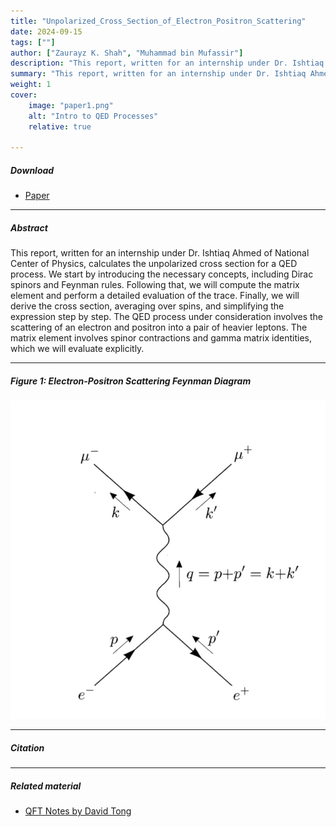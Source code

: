 ```yaml
---
title: "Unpolarized_Cross_Section_of_Electron_Positron_Scattering" 
date: 2024-09-15
tags: [""]
author: ["Zaurayz K. Shah", "Muhammad bin Mufassir"]
description: "This report, written for an internship under Dr. Ishtiaq Ahmed of National Center of Physics, calculates the unpolarized cross section for a QED process.The QED process under consideration involves the scattering of an electron and positron into a pair of heavier leptons. It introduces the necessary concepts of Quantum Field Theory, including Dirac spinors, trace technology and Feynman rules." 
summary: "This report, written for an internship under Dr. Ishtiaq Ahmed of National Center of Physics, calculates the unpolarized cross section for a QED process.The QED process under consideration involves the scattering of an electron and positron into a pair of heavier leptons. It introduces the necessary concepts of Quantum Field Theory, including Dirac spinors, trace technology and Feynman rules." 
weight: 1
cover:
    image: "paper1.png"
    alt: "Intro to QED Processes"
    relative: true

---
```


##### Download

+ [Paper](internship.pdf)

---

##### Abstract

This report, written for an internship under Dr. Ishtiaq Ahmed of National Center of Physics, calculates the unpolarized cross section for a QED process. We start by introducing the necessary concepts, including Dirac spinors and Feynman rules. Following that, we will compute the matrix element and perform a detailed evaluation of the trace. Finally, we will derive the cross section, averaging over spins, and simplifying the expression step by step. The QED process under consideration involves the scattering of an electron and positron into a pair of heavier leptons. The matrix element involves spinor contractions and gamma matrix identities, which we will evaluate explicitly.

---

##### Figure 1: Electron-Positron Scattering Feynman Diagram

![](internship.png)

---

##### Citation

---

##### Related material

+ [QFT Notes by David Tong](https://www.damtp.cam.ac.uk/user/tong/qft/qft.pdf)
